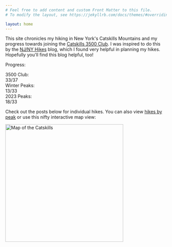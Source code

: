 ```yaml
---
# Feel free to add content and custom Front Matter to this file.
# To modify the layout, see https://jekyllrb.com/docs/themes/#overriding-theme-defaults

layout: home
---
```


This site chronicles my hiking in New York's Catskills Mountains and my progress towards joining the [Catskills 3500 Club][club]. I was inspired to do this by the [NJ/NY Hikes][njny] blog, which I found very helpful in planning my hikes. Hopefully you'll find this blog helpful, too!

Progress:

<div id="progress">
    <div class="progress-label">3500 Club:</div>
    <div id="progress-3500" class="progress-bar">
        <!--progress-3500-->
        <span class="winter complete" title="Panther (Winter)"></span>
        <span class="winter complete" title="Blackhead (Winter)"></span>
        <span class="winter complete" title="Balsam (Winter)"></span>
        <span class="winter complete" title="Slide (Winter)"></span>
        <span class="3500 complete" title="Indian Head"></span>
        <span class="3500 complete" title="Twin"></span>
        <span class="3500 complete" title="Fir"></span>
        <span class="3500 complete" title="North Dome"></span>
        <span class="3500 complete" title="Friday"></span>
        <span class="3500 complete" title="Westkill"></span>
        <span class="3500 complete" title="Plateau"></span>
        <span class="3500 complete" title="Sugarloaf"></span>
        <span class="3500 complete" title="Halcott"></span>
        <span class="3500 complete" title="Wittenberg"></span>
        <span class="3500 complete" title="Balsam Cap"></span>
        <span class="3500 complete" title="Balsam"></span>
        <span class="3500 complete" title="Lone"></span>
        <span class="3500 complete" title="Windham"></span>
        <span class="3500 complete" title="Rocky"></span>
        <span class="3500 complete" title="Thomas Cole"></span>
        <span class="3500 complete" title="Southwest Hunter"></span>
        <span class="3500 complete" title="Rusk"></span>
        <span class="3500 complete" title="Slide"></span>
        <span class="3500 complete" title="Cornell"></span>
        <span class="3500 complete" title="Mount Sherrill"></span>
        <span class="3500 complete" title="Bearpen"></span>
        <span class="3500 complete" title="Peekamoose"></span>
        <span class="3500 complete" title="Kaaterskill High Peak"></span>
        <span class="3500 complete" title="Black Dome"></span>
        <span class="3500 complete" title="Table"></span>
        <span class="3500 complete" title="Vly"></span>
        <span class="3500 complete" title="Hunter"></span>
        <span class="3500 complete" title="Blackhead"></span>
        <span class="3500 incomplete" title="Panther"></span>
        <span class="3500 incomplete" title="Eagle"></span>
        <span class="3500 incomplete" title="Balsam Lake"></span>
        <span class="3500 incomplete" title="Big Indian"></span>
        <span class="summary">33/37</span>
        <!--/progress-3500-->
    </div>
    <div class="progress-label">Winter Peaks:</div>
    <div id="progress-winter" class="progress-bar">
        <!--progress-winter-->
        <span class="winter complete" title="Panther"></span>
        <span class="winter complete" title="Balsam Cap"></span>
        <span class="winter complete" title="Fir"></span>
        <span class="winter complete" title="Friday"></span>
        <span class="winter complete" title="Balsam"></span>
        <span class="winter complete" title="Table"></span>
        <span class="winter complete" title="Lone"></span>
        <span class="winter complete" title="Vly"></span>
        <span class="winter complete" title="Rocky"></span>
        <span class="winter complete" title="Slide"></span>
        <span class="winter complete" title="Bearpen"></span>
        <span class="winter complete" title="Blackhead"></span>
        <span class="winter complete" title="Peekamoose"></span>
        <span class="winter incomplete" title="Twin"></span>
        <span class="winter incomplete" title="Indian Head"></span>
        <span class="winter incomplete" title="North Dome"></span>
        <span class="winter incomplete" title="Westkill"></span>
        <span class="winter incomplete" title="Eagle"></span>
        <span class="winter incomplete" title="Plateau"></span>
        <span class="winter incomplete" title="Sugarloaf"></span>
        <span class="winter incomplete" title="Halcott"></span>
        <span class="winter incomplete" title="Wittenberg"></span>
        <span class="winter incomplete" title="Windham"></span>
        <span class="winter incomplete" title="Thomas Cole"></span>
        <span class="winter incomplete" title="Southwest Hunter"></span>
        <span class="winter incomplete" title="Rusk"></span>
        <span class="winter incomplete" title="Big Indian"></span>
        <span class="winter incomplete" title="Cornell"></span>
        <span class="winter incomplete" title="Mount Sherrill"></span>
        <span class="winter incomplete" title="Kaaterskill High Peak"></span>
        <span class="winter incomplete" title="Black Dome"></span>
        <span class="winter incomplete" title="Balsam Lake"></span>
        <span class="winter incomplete" title="Hunter"></span>
        <span class="summary">13/33</span>
        <!--/progress-winter-->
    </div>
    <div class="progress-label">2023 Peaks:</div>
    <div id="progress-2023" class="progress-bar">
        <!--progress-2023-->
        <span class="complete" title="Panther"></span>
        <span class="complete" title="Balsam Cap"></span>
        <span class="complete" title="Fir"></span>
        <span class="complete" title="North Dome"></span>
        <span class="complete" title="Friday"></span>
        <span class="complete" title="Blackhead"></span>
        <span class="complete" title="Balsam"></span>
        <span class="complete" title="Westkill"></span>
        <span class="complete" title="Table"></span>
        <span class="complete" title="Mount Sherrill"></span>
        <span class="complete" title="Vly"></span>
        <span class="complete" title="Lone"></span>
        <span class="complete" title="Rocky"></span>
        <span class="complete" title="Slide"></span>
        <span class="complete" title="Halcott"></span>
        <span class="complete" title="Bearpen"></span>
        <span class="complete" title="Rusk"></span>
        <span class="complete" title="Peekamoose"></span>
        <span class="incomplete" title="Kaaterskill High Peak"></span>
        <span class="incomplete" title="Twin"></span>
        <span class="incomplete" title="Indian Head"></span>
        <span class="incomplete" title="Black Dome"></span>
        <span class="incomplete" title="Eagle"></span>
        <span class="incomplete" title="Plateau"></span>
        <span class="incomplete" title="Sugarloaf"></span>
        <span class="incomplete" title="Southwest Hunter"></span>
        <span class="incomplete" title="Cornell"></span>
        <span class="incomplete" title="Windham"></span>
        <span class="incomplete" title="Balsam Lake"></span>
        <span class="incomplete" title="Hunter"></span>
        <span class="incomplete" title="Thomas Cole"></span>
        <span class="incomplete" title="Wittenberg"></span>
        <span class="incomplete" title="Big Indian"></span>
        <span class="summary">18/33</span>
        <!--/progress-2023-->
    </div>
</div>

Check out the posts below for individual hikes. You can also view [hikes by peak] or use this nifty interactive map view:

[<img src="/catskills/assets/img/map-preview.png" width="368" height="368" alt="Map of the Catskills">](map/)

[club]: http://catskill-3500-club.org/
[njny]: https://www.njnyhikes.com/p/map.html
[hikes by peak]: peaks.html
